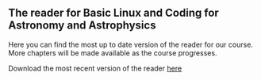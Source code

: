 ## The reader for Basic Linux and Coding for Astronomy and Astrophysics
Here you can find the most up to date version of the reader for our course.
More chapters will be made available as the course progresses.

Download the most recent version of the reader [here](20150903-astroprog.pdf)
